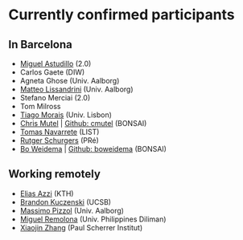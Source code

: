 # Currently confirmed participants

## In Barcelona

* [Miguel Astudillo](mailto:Miguel.astudillo@lca-net.com) (2.0)
* Carlos Gaete (DIW)
* Agneta Ghose (Univ. Aalborg)
* [Matteo Lissandrini](mailto:matteo@cs.aau.dk) (Univ. Aalborg)
* Stefano Merciai (2.0)
* Tom Milross
* [Tiago Morais](mailto:tiago.g.morais@tecnico.ulisboa.pt) (Univ. Lisbon)
* [Chris Mutel](mailto:chris.mutel@bonsai.uno) | [Github: cmutel](https://github.com/cmutel) (BONSAI)
* [Tomas Navarrete](mailto:tomas.navarrete@list.lu) (LIST)
* [Rutger Schurgers](mailto:Schurgers@pre-sustainability.com) (PRé)
* [Bo Weidema](mailto:bo.weidema@bonsai.uno) | [Github: boweidema](https://github.com/boweidema) (BONSAI)

## Working remotely

* [Elias Azzi](mailto:eazzi@kth.se) (KTH)
* [Brandon Kuczenski](mailto:bkuczenski@ucsb.edu) (UCSB)
* [Massimo Pizzol](mailto:massimo@plan.aau.dk) (Univ. Aalborg)
* [Miguel Remolona](mailto:mmremolona@yahoo.com.ph) (Univ. Philippines Diliman)
* [Xiaojin Zhang](mailto:Xiaojin.Zhang@psi.ch) (Paul Scherrer Institut)
